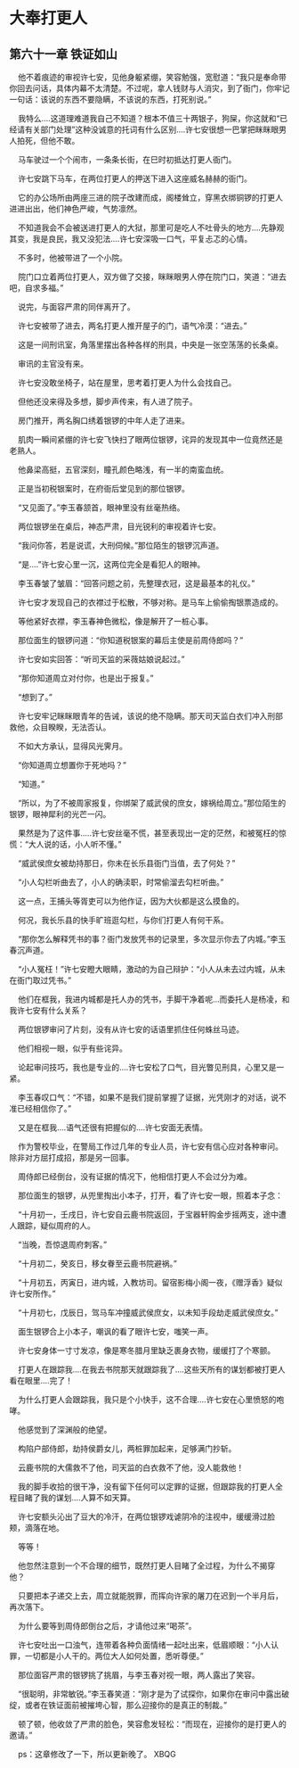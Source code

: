 # 大奉打更人 
 ## 第六十一章 铁证如山
     他不着痕迹的审视许七安，见他身躯紧绷，笑容勉强，宽慰道：“我只是奉命带你回去问话，具体内幕不太清楚。不过呢，拿人钱财与人消灾，到了衙门，你牢记一句话：该说的东西不要隐瞒，不该说的东西，打死别说。”

    我特么....这道理难道我自己不知道？根本不值三十两银子，狗屎，你这就和“已经请有关部门处理”这种没诚意的托词有什么区别....许七安很想一巴掌把眯眯眼男人拍死，但他不敢。

    马车驶过一个个闹市，一条条长街，在巳时初抵达打更人衙门。

    许七安跳下马车，在两位打更人的押送下进入这座威名赫赫的衙门。

    它的办公场所由两座三进的院子改建而成，阁楼耸立，穿黑衣绑铜锣的打更人进进出出，他们神色严峻，气势凛然。

    不知道我会不会被送进打更人的大狱，那里可是吃人不吐骨头的地方....先静观其变，我是良民，我又没犯法....许七安深吸一口气，平复忐忑的心情。

    不多时，他被带进了一个小院。

    院门口立着两位打更人，双方做了交接，眯眯眼男人停在院门口，笑道：“进去吧，自求多福。”

    说完，与面容严肃的同伴离开了。

    许七安被带了进去，两名打更人推开屋子的门，语气冷漠：“进去。”

    这是一间刑讯室，角落里摆出各种各样的刑具，中央是一张空荡荡的长条桌。

    审讯的主官没有来。

    许七安没敢坐椅子，站在屋里，思考着打更人为什么会找自己。

    但他还没来得及多想，脚步声传来，有人进了院子。

    房门推开，两名胸口绣着银锣的中年人走了进来。

    肌肉一瞬间紧绷的许七安飞快扫了眼两位银锣，诧异的发现其中一位竟然还是老熟人。

    他鼻梁高挺，五官深刻，瞳孔颜色略浅，有一半的南蛮血统。

    正是当初税银案时，在府衙后堂见到的那位银锣。

    “又见面了。”李玉春颔首，眼神里没有丝毫热络。

    两位银锣坐在桌后，神态严肃，目光锐利的审视着许七安。

    “我问你答，若是说谎，大刑伺候。”那位陌生的银锣沉声道。

    “是....”许七安心里一沉，这两位完全是看犯人的眼神。

    李玉春皱了皱眉：“回答问题之前，先整理衣冠，这是最基本的礼仪。”

    许七安才发现自己的衣襟过于松散，不够对称。是马车上偷偷掏银票造成的。

    等他紧好衣襟，李玉春神色微松，像是解开了一桩心事。

    那位面生的银锣问道：“你知道税银案的幕后主使是前周侍郎吗？”

    许七安如实回答：“听司天监的采薇姑娘说起过。”

    “那你知道周立对付你，也是出于报复。”

    “想到了。”

    许七安牢记眯眯眼青年的告诫，该说的绝不隐瞒。那天司天监白衣们冲入刑部救他，众目睽睽，无法否认。

    不如大方承认，显得风光霁月。

    “你知道周立想置你于死地吗？”

    “知道。”

    “所以，为了不被周家报复，你绑架了威武侯的庶女，嫁祸给周立。”那位陌生的银锣，眼神犀利的光芒一闪。

    果然是为了这件事.....许七安丝毫不慌，甚至表现出一定的茫然，和被冤枉的惊慌：“大人说的话，小人听不懂。”

    “威武侯庶女被劫持那日，你未在长乐县衙门当值，去了何处？”

    “小人勾栏听曲去了，小人的确渎职，时常偷溜去勾栏听曲。”

    这一点，王捕头等胥吏可以为他作证，因为大伙都是这么摸鱼的。

    何况，我长乐县的快手旷班逛勾栏，与你们打更人有何干系。

    “那你怎么解释凭书的事？衙门发放凭书的记录里，多次显示你去了内城。”李玉春沉声道。

    “小人冤枉！”许七安瞪大眼睛，激动的为自己辩护：“小人从未去过内城，从未在衙门取过凭书。”

    他们在框我，我进内城都是托人办的凭书，手脚干净着呢...而委托人是杨凌，和我许七安有什么关系？

    两位银锣审问了片刻，没有从许七安的话语里抓住任何蛛丝马迹。

    他们相视一眼，似乎有些诧异。

    论起审问技巧，我也是专业的....许七安松了口气，目光瞥见刑具，心里又是一紧。

    李玉春叹口气：“不错，如果不是我们提前掌握了证据，光凭刚才的对话，说不准已经相信你了。”

    又是在框我....语气还很有把握似的....许七安面无表情。

    作为警校毕业，在警局工作过几年的专业人员，许七安有信心应对各种审问。除非对方屈打成招，那是另一回事。

    周侍郎已经倒台，没有证据的情况下，他相信打更人不会过分为难。

    那位面生的银锣，从兜里掏出小本子，打开，看了许七安一眼，照着本子念：

    “十月初一，壬戌日，许七安自云鹿书院返回，于宝器轩购金步摇两支，途中遭人跟踪，疑似周府的人。

    “当晚，吾惊退周府刺客。”

    “十月初二，癸亥日，移女眷至云鹿书院避祸。”

    “十月初五，丙寅日，进内城，入教坊司。留宿影梅小阁一夜，《赠浮香》疑似许七安所作。”

    “十月初七，戊辰日，驾马车冲撞威武侯庶女，以未知手段劫走威武侯庶女。”

    面生银锣合上小本子，嘲讽的看了眼许七安，嗤笑一声。

    许七安身体一寸寸发凉，像是寒冬腊月里缺乏裹身衣物，缓缓打了个寒颤。

    打更人在跟踪我....在我去书院那天就跟踪我了....这些天所有的谋划都被打更人看在眼里....完了！

    为什么打更人会跟踪我，我只是个小快手，这不合理....许七安在心里愤怒的咆哮。

    他感觉到了深渊般的绝望。

    构陷户部侍郎，劫持侯爵女儿，两桩罪加起来，足够满门抄斩。

    云鹿书院的大儒救不了他，司天监的白衣救不了他，没人能救他！

    我的脚手收拾的很干净，没有留下任何可以定罪的证据，但跟踪我的打更人全程目睹了我的谋划....人算不如天算。

    许七安额头沁出了豆大的冷汗，在两位银锣戏谑阴冷的注视中，缓缓滑过脸颊，滴落在地。

    等等！

    他忽然注意到一个不合理的细节，既然打更人目睹了全过程，为什么不揭穿他？

    只要把本子递交上去，周立就能脱罪，而挥向许家的屠刀在迟到一个半月后，再次落下。

    为什么要等到周侍郎倒台之后，才请他过来“喝茶”。

    许七安吐出一口浊气，连带着各种负面情绪一起吐出来，低眉顺眼：“小人认罪，一切都是小人干的。两位大人如何处置，悉听尊便。”

    那位面容严肃的银锣挑了挑眉，与李玉春对视一眼，两人露出了笑容。

    “很聪明，非常敏锐。”李玉春笑道：“刚才是为了试探你，如果你在审问中露出破绽，或者在铁证面前被摧垮心智，那么迎接你的是真正的制裁。”

    顿了顿，他收敛了严肃的脸色，笑容愈发轻松：“而现在，迎接你的是打更人的邀请。”

    ps：这章修改了一下，所以更新晚了。 
XBQG